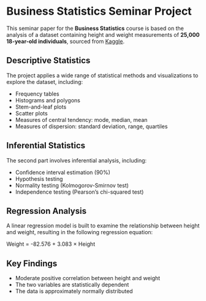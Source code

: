 # Business Statistics Seminar Project

This seminar paper for the **Business Statistics** course is based on the analysis of a dataset containing height and weight measurements of **25,000 18-year-old individuals**, sourced from [Kaggle](https://www.kaggle.com/datasets/burnoutminer/heights-and-weights-dataset).

## Descriptive Statistics

The project applies a wide range of statistical methods and visualizations to explore the dataset, including:

- Frequency tables  
- Histograms and polygons  
- Stem-and-leaf plots  
- Scatter plots  
- Measures of central tendency: mode, median, mean  
- Measures of dispersion: standard deviation, range, quartiles

## Inferential Statistics

The second part involves inferential analysis, including:

- Confidence interval estimation (90%)  
- Hypothesis testing  
- Normality testing (Kolmogorov-Smirnov test)  
- Independence testing (Pearson’s chi-squared test)

## Regression Analysis

A linear regression model is built to examine the relationship between height and weight, resulting in the following regression equation:

Weight = -82.576 + 3.083 × Height

## Key Findings

- Moderate positive correlation between height and weight  
- The two variables are statistically dependent  
- The data is approximately normally distributed
